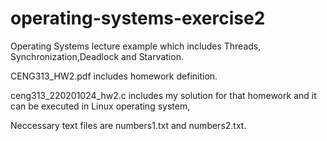 # operating-systems-exercise2
Operating Systems lecture example which includes Threads, Synchronization,Deadlock and Starvation.

CENG313_HW2.pdf includes homework definition.

ceng313_220201024_hw2.c includes my solution for that homework and it can be executed in Linux operating system,

Neccessary text files are numbers1.txt and numbers2.txt.
